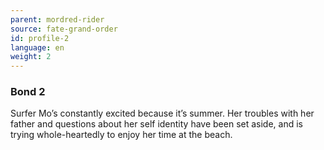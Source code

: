 ```yaml
---
parent: mordred-rider
source: fate-grand-order
id: profile-2
language: en
weight: 2
---
```


### Bond 2

Surfer Mo’s constantly excited because it’s summer. Her troubles with her father and questions about her self identity have been set aside, and is trying whole-heartedly to enjoy her time at the beach.
